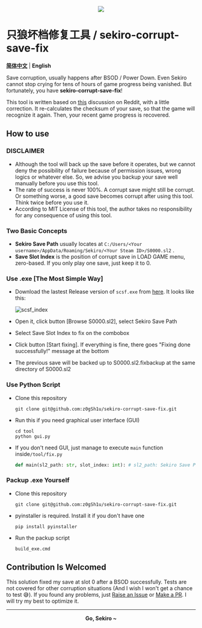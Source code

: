 <p align="center">
  <img src="https://i.loli.net/2021/01/07/rbsZSOzmgyQkFVN.png"></img>
</p>

# 只狼坏档修复工具 / sekiro-corrupt-save-fix

**[简体中文](./README.md)**  |  **English**

Save corruption, usually happens after BSOD / Power Down. Even Sekiro cannot stop crying for tens of hours of game progress being vanished. But fortunately, you have **sekiro-corrupt-save-fix**!

This tool is written based on [this](https://www.reddit.com/r/Sekiro/comments/b5rkzx/fix_save_data_failed_sekiro_the_save_data_is/) discussion on Reddit, with a little correction. It re-calculates the checksum of your save, so that the game will recognize it again. Then, your recent game progress is recovered.

## How to use

### DISCLAIMER

- Although the tool will back up the save before it operates, but we cannot deny the possibility of failure because of permission issues, wrong logics or whatever else. So, we advise you backup your save well manually before you use this tool.
- The rate of success is never 100%. A corrupt save might still be corrupt. Or something worse, a good save becomes corrupt after using this tool. Think twice before you use it.
- According to MIT License of this tool, the author takes no responsibility for any consequence of using this tool.

### Two Basic Concepts

- **Sekiro Save Path** usually locates at `C:/Users/<Your username>/AppData/Roaming/Sekiro/<Your Steam ID>/S0000.sl2` .
- **Save Slot Index** is the position of corrupt save in LOAD GAME menu, zero-based. If you only play one save, just keep it to 0.

### Use .exe [The Most Simple Way]

- Download the lastest Release version of `scsf.exe` from [here](https://github.com/z0gSh1u/sekiro-corrupt-save-fix/releases). It looks like this:

  ![scsf_index](https://i.loli.net/2021/01/07/NULkCvxSDEQH15P.png)

- Open it, click button [Browse S0000.sl2], select Sekiro Save Path

- Select Save Slot Index to fix on the combobox

- Click button [Start fixing]. If everything is fine, there goes "Fixing done successfully!" message at the bottom

- The previous save will be backed up to S0000.sl2.fixbackup at the same directory of S0000.sl2

### Use Python Script

- Clone this repository

  ```
  git clone git@github.com:z0gSh1u/sekiro-corrupt-save-fix.git
  ```

- Run this if you need graphical user interface (GUI)

  ```
  cd tool
  python gui.py
  ```

- If you don't need GUI, just manage to execute `main` function inside`/tool/fix.py`

  ```python
  def main(sl2_path: str, slot_index: int): # sl2_path: Sekiro Save Path；slot_index: Save Slot Index
  ```

### Packup .exe Yourself

- Clone this repository

  ```
  git clone git@github.com:z0gSh1u/sekiro-corrupt-save-fix.git
  ```
  
- pyinstaller is required. Install it if you don't have one

  ```
  pip install pyinstaller
  ```

- Run the packup script

  ```
  build_exe.cmd
  ```

## Contribution Is Welcomed

This solution fixed my save at slot 0 after a BSOD successfully. Tests are not covered for other corruption situations (And I wish I won't get a chance to test 😅). If you found any problems, just [Raise an Issue](https://github.com/z0gSh1u/sekiro-corrupt-save-fix/issues) or [Make a PR](https://github.com/z0gSh1u/sekiro-corrupt-save-fix/pulls). I will try my best to optimize it.

<hr>
<p align="center">
  <b>Go, Sekiro ~</b>
</p>